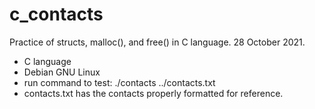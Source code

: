 # c_contacts
Practice of structs, malloc(), and free() in C language. 28 October 2021.
* C language
* Debian GNU Linux
* run command to test: ./contacts ../contacts.txt
* contacts.txt has the contacts properly formatted for reference.
